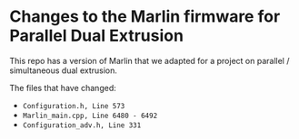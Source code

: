 # Changes to the Marlin firmware for Parallel Dual Extrusion

This repo has a version of Marlin that we adapted for a project
on parallel / simultaneous dual extrusion.

The files that have changed:
- `Configuration.h, Line 573`
- `Marlin_main.cpp, Line 6480 - 6492`
- `Configuration_adv.h, Line 331`
